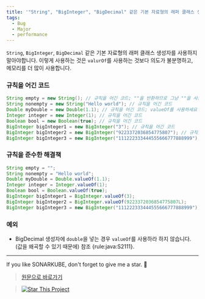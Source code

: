 ```yaml
---
title: '"String", "BigInteger", "BigDecimal" 같은 기본 자료형의 래퍼 클래스 생성자를 사용하지 말아야합니다.'
tags:
  - Bug
  - Major
  - performance
---
```


`String`, `BigInteger`, `BigDecimal` 같은 기본 자료형의 래퍼 클래스 생성자를 사용하지 말아야합니다.
이렇게 사용하는 것은 `valurOf`를 사용하는 것보다 의도가 불분명하고, 메모리를 더 많이 사용합니다.

### 규칙을 어긴 코드

```java
String empty = new String(); // 규칙을 어긴 코드; ""을 반환하므로 그냥 ""을 사용하는게 낫습니다.
String nonempty = new String("Hello world"); // 규칙을 어긴 코드
Double myDouble = new Double(1.1); // 규칙을 어긴 코드; valueOf를 사용하세요
Integer integer = new Integer(1); // 규칙을 어긴 코드
Boolean bool = new Boolean(true); // 규칙을 어긴 코드
BigInteger bigInteger1 = new BigInteger("3"); // 규칙을 어긴 코드
BigInteger bigInteger2 = new BigInteger("9223372036854775807"); // 규칙을 어긴 코드
BigInteger bigInteger3 = new BigInteger("111222333444555666777888999"); // 규칙을 준수한 코드, Long.MAX_VALUE 보다 값이 커서 valurOf를 사용할 수 없습니다.
```

### 규칙을 준수한 해결책

```java
String empty = "";
String nonempty = "Hello world";
Double myDouble = Double.valueOf(1.1);
Integer integer = Integer.valueOf(1);
Boolean bool = Boolean.valueOf(true);
BigInteger bigInteger1 = BigInteger.valueOf(3);
BigInteger bigInteger2 = BigInteger.valueOf(9223372036854775807L);
BigInteger bigInteger3 = new BigInteger("111222333444555666777888999");
```

### 예외

- BigDecimal 생성자에 `double`을 넣는 경우 `valueOf`를 사용하라 하지 않습니다. (값을 왜곡할 수 있기 때문에) 참조 {rule:java:S2111}.

---

If you like SONARKUBE, don't forget to give me a star. :star2:

> [원문으로 바로가기](https://rules.sonarsource.com/java/RSPEC-2129)

> [![Star This Project](https://img.shields.io/github/stars/kantabile/sonarkube.svg?label=Stars&style=social)](https://github.com/kantabile/sonarkube)
